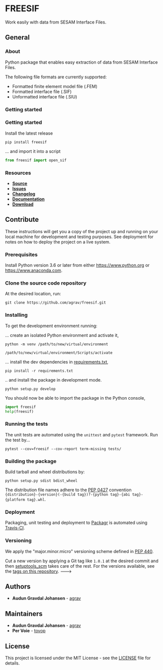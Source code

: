 # FREESIF

Work easily with data from SESAM Interface Files.

## General

### About

Python package that enables easy extraction of data from SESAM Interface Files.

The following file formats are currently supported:

- Formatted finite element model file (.FEM)
- Formatted interface file (.SIF)
- Unformatted interface file (.SIU)

### Getting started

### Getting started

Install the latest release

```console
pip install freesif
```

... and import it into a script

```python
from freesif import open_sif
```

### Resources

* [**Source**](https://github.com/agrav/freesif)
* [**Issues**](https://github.com/agrav/freesif/issues)
* [**Changelog**](https://github.com/agrav/freesif/releases)
* [**Documentation**](https://github.com/agrav/freesif/blob/master/README.md)
* [**Download**](https://pypi.org/project/freesif/)

## Contribute

These instructions will get you a copy of the project up and running on your local machine for development and testing
purposes. See deployment for notes on how to deploy the project on a live system.

### Prerequisites

Install Python version 3.6 or later from either https://www.python.org or https://www.anaconda.com.

### Clone the source code repository

At the desired location, run:

```git clone https://github.com/agrav/freesif.git```

### Installing

To get the development environment running:

... create an isolated Python environment and activate it,

```console
python -m venv /path/to/new/virtual/environment

/path/to/new/virtual/environment/Scripts/activate
```

... install the dev dependencies in [requirements.txt](requirements.txt),

```console
pip install -r requirements.txt
```

.. and install the package in development mode.

```console
python setup.py develop
```

You should now be able to import the package in the Python console,

```python
import freesif
help(freesif)
```

### Running the tests

The unit tests are automated using the `unittest` and `pytest` framework. Run the test by...

```console
pytest --cov=freesif --cov-report term-missing tests/
```

### Building the package

Build tarball and wheel distributions by:

```console
python setup.py sdist bdist_wheel
```

The distribution file names adhere to the [PEP 0427](https://www.python.org/dev/peps/pep-0427/#file-name-convention)
convention `{distribution}-{version}(-{build tag})?-{python tag}-{abi tag}-{platform tag}.whl`.

<!---
### Building the documentation

The html documentation is build using [Sphinx](http://www.sphinx-doc.org/en/master)

```console
sphinx-build -b html docs\source docs\_build
```
--->

### Deployment
Packaging, unit testing and deployment to [Packagr](https://app.packagr.app) is automated using
[Travis-CI](https://travis-ci.com).

### Versioning

We apply the "major.minor.micro" versioning scheme defined in [PEP 440](https://www.python.org/dev/peps/pep-0440/).

Cut a new version by applying a Git tag like `1.0.1` at the desired commit and then
[setuptools_scm](https://github.com/pypa/setuptools_scm/#setup-py-usage) takes care of the rest. For the versions
available, see the [tags on this repository](https://github.com/agrav/freesif/tags).
--->

## Authors

* **Audun Gravdal Johansen** - [agrav](https://github.com/agrav)

## Maintainers

* **Audun Gravdal Johansen** - [agrav](https://github.com/agrav)
* **Per Voie** - [tovop](https://github.com/tovop)

## License

This project is licensed under the MIT License - see the [LICENSE](LICENSE) file for details.

